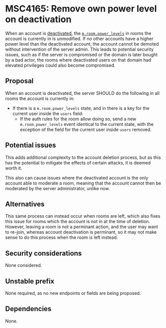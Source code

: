 # MSC4165: Remove own power level on deactivation

When an account is
[deactivated](https://spec.matrix.org/v1.11/client-server-api/#post_matrixclientv3accountdeactivate), the
[`m.room.power_levels`](https://spec.matrix.org/v1.11/client-server-api/#mroompower_levels) in rooms the
account is currently in is unmodified. If no other accounts have a higher power level than the deactivated
account, the account cannot be demoted without intervention of the server admin. This leads to potential
security issues, such as if the server is compromised or the domain is later bought by a bad actor, the rooms
where deactivated users on that domain had elevated privileges could also become compromised.

## Proposal

When an account is deactivated, the server SHOULD do the following in all rooms the account is currently in:
- If there is a `m.room.power_levels` state, and in there is a key for the current user inside the `users`
field:
  - If the auth rules for the room allow doing so, send a new `m.room.power_levels` event identical to the
  current state, with the exception of the field for the current user inside `users` removed.

## Potential issues

This adds additional complexity to the account deletion process, but as this has the potential to mitigate
the effects of certain attacks, it is deemed worth it.

This also can cause issues where the deactivated account is the only account able to moderate a room, meaning
that the account cannot then be moderated by the server administrator, unlike now.

## Alternatives

This same process can instead occur when rooms are left, which also fixes this issue for rooms which the
account is not in at the time of deletion. However, leaving a room is not a perminant action, and the user
may want to re-join, whereas account deactivation is perminant, so it may not make sense to do this process
when the room is left instead.

## Security considerations

None considered.

## Unstable prefix

None required, as no new endpoints or fields are being proposed.

## Dependencies

None.
